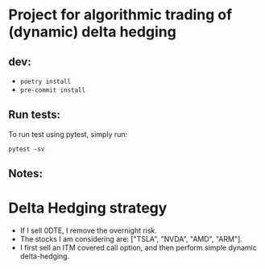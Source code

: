 # Project for algorithmic trading of (dynamic) delta hedging


## dev:

* `poetry install`
* `pre-commit install`

## Run tests:

To run test using pytest, simply run:

`pytest -sv`

## Notes:

# Delta Hedging strategy

* If I sell 0DTE, I remove the overnight risk.
* The stocks I am considering are: ["TSLA", "NVDA", "AMD", "ARM"].
* I first sell an ITM covered call option, and then perform simple dynamic delta-hedging.
